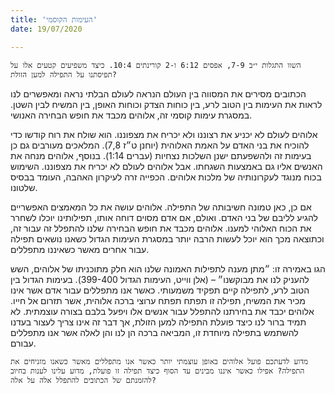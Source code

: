 ```yaml
---
title: 'העימות הקוסמי'
date: 19/07/2020

---
```


`השוו התגלות י״ב 7-9, אפסים 6:12 ו-2 קורינתים 10:4. כיצד משפיעים קטעים אלו על תפיסתנו על התפילה למען הזולת?`

הכתובים מסירים את המסווה בין העולם הנראה לעולם הבלתי נראה ומאפשרים לנו לראות את העימות בין הטוב לרע, בין כוחות הצדק וכוחות האופן, בין המשיח לבין השטן. במסגרת עימות קוסמי זה, אלוהים מכבד את חופש הבחירה האנושי.

אלוהים לעולם לא יכניע את רצוננו ולא יכריח את מצפוננו. הוא שולח את רוח קודשו כדי להוכיח את בני האדם על האמת האלוהית (יוחנן ט״ז 7,8). המלאכים מעורבים גם כן בעימות זה ולהשפעתם ישנן השלכות נצחיות (עברים 1:14). בנוסף, אלוהים מנחה את האנשים אליו גם באמצעות השגחתו. אבל אלוהים לעולם לא יכריח את מצפוננו. השימוש בכוח מנוגד לעקרונותיה של מלכות אלוהים. הכפייה זרה לעיקרון האהבה, העומד בבסיס שלטונו.

אם כן, כאן טמונה חשיבותה של התפילה. אלוהים עושה את כל המאמצים האפשריים להגיע לליבם של בני האדם. ואולם, אם אדם מסוים דוחה אותו, תפילותינו יוכלו לשחרר את הכוח האלוהי למענו. אלוהים מכבד את חופש הבחירה שלנו להתפלל זה עבור זה, וכתוצאה מכך הוא יוכל לעשות הרבה יותר במסגרת העימות הגדול כשאנו נושאים תפילה עבור אחרים מאשר כשאיננו מתפללים.

הגו באמירה זו: ״מתן מענה לתפילות האמונה שלנו הוא חלק מתוכניתו של אלוהים, השש להעניק לנו את מבוקשנו״ – (אלן ווייט, העימות הגדול  399-400). בעימות הגדול בין הטוב לרע, לתפילה קיים תפקיד משמעותי. כאשר אנו מתפללים עבור אדם אשר אינו מכיר את המשיח, תפילה זו תפתח תפתח ערוצי ברכה אלוהית, אשר תזרום אל חייו. אלוהים יכבד את בחירתנו להתפלל עבור אנשים אלו ויפעל בלבם בצורה עוצמתית. לא תמיד ברור לנו כיצד פועלת התפילה למען הזולת, אך דבר זה אינו צריך לעצור בעדנו להשתמש בתפילה מיוחדת זו, המביאה ברכה הן לנו והן לאלה אשר אנו מתפללים עבורם.

`מדוע לדעתכם פועל אלוהים באופן עוצמתי יותר כאשר אנו מתפללים מאשר כשאנו מזניחים את התפילה? אפילו כאשר איננו מבינים עד הסוף כיצד תפילה זו פועלת, מדוע עלינו לענות בחיוב להזמנתם של הכתובים להתפלל אלה על אלה?`
